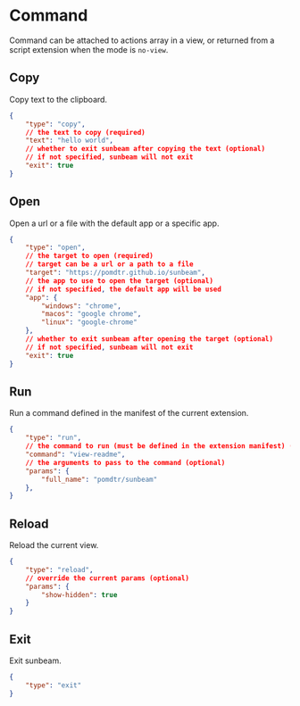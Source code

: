 # Command

Command can be attached to actions array in a view, or returned from a script extension when the mode is `no-view`.

## Copy

Copy text to the clipboard.

```json
{
    "type": "copy",
    // the text to copy (required)
    "text": "hello world",
    // whether to exit sunbeam after copying the text (optional)
    // if not specified, sunbeam will not exit
    "exit": true
}
```

## Open

Open a url or a file with the default app or a specific app.

```json
{
    "type": "open",
    // the target to open (required)
    // target can be a url or a path to a file
    "target": "https://pomdtr.github.io/sunbeam",
    // the app to use to open the target (optional)
    // if not specified, the default app will be used
    "app": {
        "windows": "chrome",
        "macos": "google chrome",
        "linux": "google-chrome"
    },
    // whether to exit sunbeam after opening the target (optional)
    // if not specified, sunbeam will not exit
    "exit": true
}
```

## Run

Run a command defined in the manifest of the current extension.

```json
{
    "type": "run",
    // the command to run (must be defined in the extension manifest) (required)
    "command": "view-readme",
    // the arguments to pass to the command (optional)
    "params": {
        "full_name": "pomdtr/sunbeam"
    },
}
```

## Reload

Reload the current view.

```json
{
    "type": "reload",
    // override the current params (optional)
    "params": {
        "show-hidden": true
    }
}
```

## Exit

Exit sunbeam.

```json
{
    "type": "exit"
}
```
